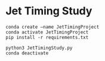 # Jet Timing Study

```
conda create –name JetTimingProject
conda activate JetTimingProject
pip install -r requirements.txt

python3 JetTimingStudy.py
conda deactivate
```